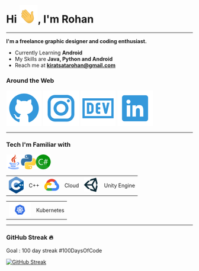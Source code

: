 <h1>Hi <img src="Data/wave.gif" width=50 >, I'm Rohan</h1>

---

**I'm a freelance graphic designer and coding enthusiast.**

- Currently Learning **Android**
- My Skills are **Java, Python and Android**
- Reach me at **kiratsatarohan@gmail.com**

### Around the Web

<img src="Data/github.svg"> <img src="Data/instagram.svg"> <img src="Data/devBlog.svg"> <img src="Data/linkedin.svg">

---

### Tech I'm Familiar with

<img src="Data/java.png" width="40" alt="Java"><img src="Data/python_logo.png" width="40"><img src="Data/cs.png" width="40"> 


|                                          |     |                                                     |       |                                            |              |
| ---------------------------------------- | --- | --------------------------------------------------- | ----- | ------------------------------------------ | ------------ |
| <img src="Data/cpp_logo.png" width="40"> | C++ | <img src="Data/google-cloud-logo-5.png" width="40"> | Cloud | <img src="Data/unity_logo.png" width="40"> | Unity Engine |

|                                                      |            |
| ---------------------------------------------------- | ---------- |
| <img src="Data/Kubernetes-Logo.wine.png" width="60"> | Kubernetes |

---

### GitHub Streak &#128293;
Goal : 100 day streak #100DaysOfCode

[![GitHub Streak](https://github-readme-streak-stats.herokuapp.com/?user=rohan-kiratsata)](https://git.io/streak-stats)
